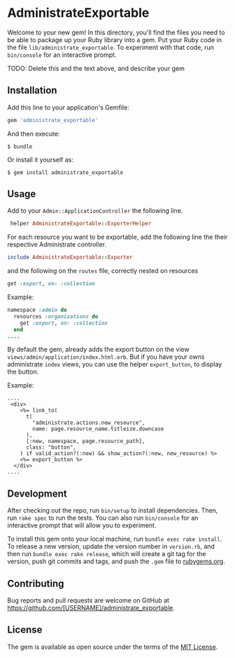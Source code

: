 # AdministrateExportable

Welcome to your new gem! In this directory, you'll find the files you need to be able to package up your Ruby library into a gem. Put your Ruby code in the file `lib/administrate_exportable`. To experiment with that code, run `bin/console` for an interactive prompt.

TODO: Delete this and the text above, and describe your gem

## Installation

Add this line to your application's Gemfile:

```ruby
gem 'administrate_exportable'
```

And then execute:

    $ bundle

Or install it yourself as:

    $ gem install administrate_exportable

## Usage

Add to your `Admin::ApplicationController` the following line.
```ruby
 helper AdministrateExportable::ExporterHelper
```

For each resource you want to be exportable, add the following line the their respective Administrate controller.
```ruby
include AdministrateExportable::Exporter
```
and the following on the `routes` file, correctly nested on resources
```ruby
get :export, on: :collection
```

Example:
```ruby
namespace :admin do
  resources :organizations do
    get :export, on: :collection
  end
....
```


By default the gem, already adds the export button on the view `views/admin/application/index.html.erb`. But if you have your owns administrate `index` views, you can use the helper `export_button`, to display the button.

Example:

```rails
....
 <div>
    <%= link_to(
      t(
        "administrate.actions.new_resource",
        name: page.resource_name.titleize.downcase
      ),
      [:new, namespace, page.resource_path],
      class: "button",
    ) if valid_action?(:new) && show_action?(:new, new_resource) %>
    <%= export_button %>
  </div>
....
```

## Development

After checking out the repo, run `bin/setup` to install dependencies. Then, run `rake spec` to run the tests. You can also run `bin/console` for an interactive prompt that will allow you to experiment.

To install this gem onto your local machine, run `bundle exec rake install`. To release a new version, update the version number in `version.rb`, and then run `bundle exec rake release`, which will create a git tag for the version, push git commits and tags, and push the `.gem` file to [rubygems.org](https://rubygems.org).

## Contributing

Bug reports and pull requests are welcome on GitHub at https://github.com/[USERNAME]/administrate_exportable.

## License

The gem is available as open source under the terms of the [MIT License](https://opensource.org/licenses/MIT).
